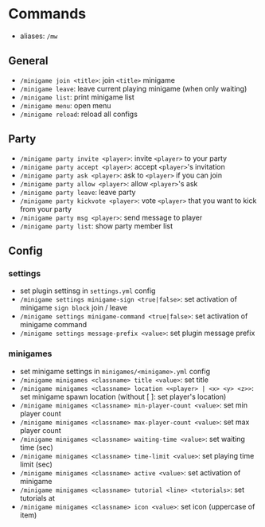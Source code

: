 # Commands
- aliases: `/mw`


## General
- `/minigame join <title>`: join `<title>` minigame
- `/minigame leave`: leave current playing minigame (when only waiting)
- `/minigame list`: print minigame list
- `/minigame menu`: open menu
- `/minigame reload`: reload all configs

## Party
- `/minigame party invite <player>`: invite `<player>` to your party
- `/minigame party accept <player>`: accept `<player>`'s invitation
- `/minigame party ask <player>`: ask to `<player>` if you can join
- `/minigame party allow <player>`: allow `<player>`'s ask
- `/minigame party leave`: leave party
- `/minigame party kickvote <player>`: vote `<player>` that you want to kick from your party
- `/minigame party msg <player>`: send message to player
- `/minigame party list`: show party member list


## Config
### settings
- set plugin settinsg in `settings.yml` config  
- `/minigame settings minigame-sign <true|false>`: set activation of minigame `sign block` join / leave
- `/minigame settings minigame-command <true|false>`: set activation of minigame command
- `/minigame settings message-prefix <value>`: set plugin message prefix

### minigames
- set minigame settings in `minigames/<minigame>.yml` config 
- `/minigame minigames <classname> title <value>`: set title
- `/minigame minigames <classname> location <<player> | <x> <y> <z>>`: set minigame spawn location (without [<x> <y> <z>]: set player's location)
- `/minigame minigames <classname> min-player-count <value>`: set min player count
- `/minigame minigames <classname> max-player-count <value>`: set max player count
- `/minigame minigames <classname> waiting-time <value>`: set waiting time (sec)
- `/minigame minigames <classname> time-limit <value>`: set playing time limit (sec)
- `/minigame minigames <classname> active <value>`: set activation of minigame
- `/minigame minigames <classname> tutorial <line> <tutorials>`: set tutorials at <line>
- `/minigame minigames <classname> icon <value>`: set icon (uppercase of item)
